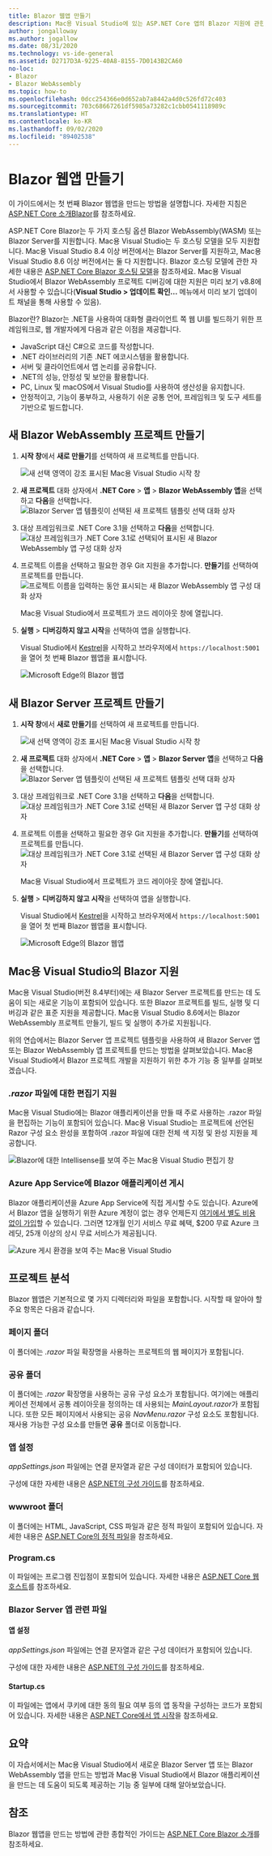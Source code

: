 ```yaml
---
title: Blazor 웹앱 만들기
description: Mac용 Visual Studio에 있는 ASP.NET Core 앱의 Blazor 지원에 관한 정보를 제공합니다.
author: jongalloway
ms.author: jogallow
ms.date: 08/31/2020
ms.technology: vs-ide-general
ms.assetid: D2717D3A-9225-40A8-8155-7D0143B2CA60
no-loc:
- Blazor
- Blazor WebAssembly
ms.topic: how-to
ms.openlocfilehash: 0dcc254366e0d652ab7a8442a4d0c526fd72c403
ms.sourcegitcommit: 703c68667261df5985a73282c1cbb0541118989c
ms.translationtype: HT
ms.contentlocale: ko-KR
ms.lasthandoff: 09/02/2020
ms.locfileid: "89402538"
---
```

# <a name="create-no-locblazor-web-apps"></a>Blazor 웹앱 만들기

이 가이드에서는 첫 번째 Blazor 웹앱을 만드는 방법을 설명합니다. 자세한 지침은 [ASP.NET Core 소개Blazor](/aspnet/core/blazor/index)를 참조하세요.

ASP.NET Core Blazor는 두 가지 호스팅 옵션 Blazor WebAssembly(WASM) 또는 Blazor Server를 지원합니다. Mac용 Visual Studio는 두 호스팅 모델을 모두 지원합니다. Mac용 Visual Studio 8.4 이상 버전에서는 Blazor Server를 지원하고, Mac용 Visual Studio 8.6 이상 버전에서는 둘 다 지원합니다. Blazor 호스팅 모델에 관한 자세한 내용은 [ASP.NET Core Blazor 호스팅 모델](https://docs.microsoft.com/aspnet/core/blazor/hosting-models?view=aspnetcore-3.1)을 참조하세요. Mac용 Visual Studio에서 Blazor WebAssembly 프로젝트 디버깅에 대한 지원은 미리 보기 v8.8에서 사용할 수 있습니다(**Visual Studio > 업데이트 확인...** 메뉴에서 미리 보기 업데이트 채널을 통해 사용할 수 있음).

Blazor란? Blazor는 .NET을 사용하여 대화형 클라이언트 쪽 웹 UI를 빌드하기 위한 프레임워크로, 웹 개발자에게 다음과 같은 이점을 제공합니다.

* JavaScript 대신 C#으로 코드를 작성합니다.
* .NET 라이브러리의 기존 .NET 에코시스템을 활용합니다.
* 서버 및 클라이언트에서 앱 논리를 공유합니다.
* .NET의 성능, 안정성 및 보안을 활용합니다.
* PC, Linux 및 macOS에서 Visual Studio를 사용하여 생산성을 유지합니다.
* 안정적이고, 기능이 풍부하고, 사용하기 쉬운 공통 언어, 프레임워크 및 도구 세트를 기반으로 빌드합니다.

## <a name="create-a-new-no-locblazor-webassembly-project"></a>새 Blazor WebAssembly 프로젝트 만들기
1. **시작 창**에서 **새로 만들기**를 선택하여 새 프로젝트를 만듭니다.

   ![새 선택 영역이 강조 표시된 Mac용 Visual Studio 시작 창](media/blazor-new-project.png)

1. **새 프로젝트** 대화 상자에서 **.NET Core** > **앱** > **Blazor WebAssembly 앱**을 선택하고 **다음**을 선택합니다. ![Blazor Server 앱 템플릿이 선택된 새 프로젝트 템플릿 선택 대화 상자](media/blazor-wasm-project-template.png)

1. 대상 프레임워크로 .NET Core 3.1을 선택하고 **다음**을 선택합니다. 
   ![대상 프레임워크가 .NET Core 3.1로 선택되어 표시된 새 Blazor WebAssembly 앱 구성 대화 상자](media/blazor-wasm-select-target-framework.png)

1. 프로젝트 이름을 선택하고 필요한 경우 Git 지원을 추가합니다. **만들기**를 선택하여 프로젝트를 만듭니다.
    ![프로젝트 이름을 입력하는 동안 표시되는 새 Blazor WebAssembly 앱 구성 대화 상자](media/blazor-wasm-name-project.png)

   Mac용 Visual Studio에서 프로젝트가 코드 레이아웃 창에 열립니다.

1. **실행** > **디버깅하지 않고 시작**을 선택하여 앱을 실행합니다.

   Visual Studio에서 [Kestrel](/aspnet/core/fundamentals/servers/kestrel)을 시작하고 브라우저에서 `https://localhost:5001`을 열어 첫 번째 Blazor 웹앱을 표시합니다.

   ![Microsoft Edge의 Blazor 웹앱](media/blazor-new-app-in-edge.png)

## <a name="creating-a-new-no-locblazor-server-project"></a>새 Blazor Server 프로젝트 만들기

1. **시작 창**에서 **새로 만들기**를 선택하여 새 프로젝트를 만듭니다.

   ![새 선택 영역이 강조 표시된 Mac용 Visual Studio 시작 창](media/blazor-new-project.png)
1. **새 프로젝트** 대화 상자에서 **.NET Core** > **앱** > **Blazor Server 앱**을 선택하고 **다음**을 선택합니다. ![Blazor Server 앱 템플릿이 선택된 새 프로젝트 템플릿 선택 대화 상자](media/blazor-project-template.png)

1. 대상 프레임워크로 .NET Core 3.1을 선택하고 **다음**을 선택합니다. 
   ![대상 프레임워크가 .NET Core 3.1로 선택된 새 Blazor Server 앱 구성 대화 상자](media/blazor-select-target-framework.png)

1. 프로젝트 이름을 선택하고 필요한 경우 Git 지원을 추가합니다. **만들기**를 선택하여 프로젝트를 만듭니다.
   ![대상 프레임워크가 .NET Core 3.1로 선택된 새 Blazor Server 앱 구성 대화 상자](media/blazor-name-project.png)

   Mac용 Visual Studio에서 프로젝트가 코드 레이아웃 창에 열립니다.
1. **실행** > **디버깅하지 않고 시작**을 선택하여 앱을 실행합니다.

   Visual Studio에서 [Kestrel](/aspnet/core/fundamentals/servers/kestrel)을 시작하고 브라우저에서 `https://localhost:5001`을 열어 첫 번째 Blazor 웹앱을 표시합니다.

   ![Microsoft Edge의 Blazor 웹앱](media/blazor-new-app-in-edge.png)

## <a name="no-locblazor-support-in-visual-studio-for-mac"></a>Mac용 Visual Studio의 Blazor 지원

Mac용 Visual Studio(버전 8.4부터)에는 새 Blazor Server 프로젝트를 만드는 데 도움이 되는 새로운 기능이 포함되어 있습니다. 또한 Blazor 프로젝트를 빌드, 실행 및 디버깅과 같은 표준 지원을 제공합니다. Mac용 Visual Studio 8.6에서는 Blazor WebAssembly 프로젝트 만들기, 빌드 및 실행이 추가로 지원됩니다.

위의 연습에서는 Blazor Server 앱 프로젝트 템플릿을 사용하여 새 Blazor Server 앱 또는 Blazor WebAssembly 앱 프로젝트를 만드는 방법을 살펴보았습니다. Mac용 Visual Studio에서 Blazor 프로젝트 개발을 지원하기 위한 추가 기능 중 일부를 살펴보겠습니다.

### <a name="editor-support-for-razor-files"></a>*.razor* 파일에 대한 편집기 지원
Mac용 Visual Studio에는 Blazor 애플리케이션을 만들 때 주로 사용하는 .razor 파일을 편집하는 기능이 포함되어 있습니다. Mac용 Visual Studio는 프로젝트에 선언된 Razor 구성 요소 완성을 포함하여 .razor 파일에 대한 전체 색 지정 및 완성 지원을 제공합니다.

![Blazor에 대한 Intellisense를 보여 주는 Mac용 Visual Studio 편집기 창](media/blazor-intellisense.png)

### <a name="publishing-no-locblazor-applications-to-azure-app-service"></a>Azure App Service에 Blazor 애플리케이션 게시
Blazor 애플리케이션을 Azure App Service에 직접 게시할 수도 있습니다. Azure에서 Blazor 앱을 실행하기 위한 Azure 계정이 없는 경우 언제든지 [여기에서 별도 비용 없이 가입](https://azure.microsoft.com/free)할 수 있습니다. 그러면 12개월 인기 서비스 무료 혜택, $200 무료 Azure 크레딧, 25개 이상의 상시 무료 서비스가 제공됩니다.

![Azure 게시 환경을 보여 주는 Mac용 Visual Studio](media/blazor-azure-publish.png)

## <a name="project-anatomy"></a>프로젝트 분석

Blazor 웹앱은 기본적으로 몇 가지 디렉터리와 파일을 포함합니다. 시작할 때 알아야 할 주요 항목은 다음과 같습니다.

### <a name="pages-folder"></a>페이지 폴더

이 폴더에는 *.razor* 파일 확장명을 사용하는 프로젝트의 웹 페이지가 포함됩니다.

### <a name="shared-folder"></a>공유 폴더

이 폴더에는 *.razor* 확장명을 사용하는 공유 구성 요소가 포함됩니다. 여기에는 애플리케이션 전체에서 공통 레이아웃을 정의하는 데 사용되는 *MainLayout.razor*가 포함됩니다. 또한 모든 페이지에서 사용되는 공유 *NavMenu.razor* 구성 요소도 포함됩니다. 재사용 가능한 구성 요소를 만들면 **공유** 폴더로 이동합니다.

### <a name="app-settings"></a>앱 설정

*appSettings.json* 파일에는 연결 문자열과 같은 구성 데이터가 포함되어 있습니다.

구성에 대한 자세한 내용은 [ASP.NET의 구성 가이드](/aspnet/core/fundamentals/configuration/index)를 참조하세요.

### <a name="wwwroot-folder"></a>wwwroot 폴더

이 폴더에는 HTML, JavaScript, CSS 파일과 같은 정적 파일이 포함되어 있습니다. 자세한 내용은 [ASP.NET Core의 정적 파일](/aspnet/core/fundamentals/static-files)을 참조하세요.

### <a name="programcs"></a>Program.cs

이 파일에는 프로그램 진입점이 포함되어 있습니다. 자세한 내용은 [ASP.NET Core 웹 호스트](/aspnet/core/fundamentals/host/web-host)를 참조하세요.

### <a name="no-locblazor-server-app-specific-files"></a>Blazor Server 앱 관련 파일
#### <a name="app-settings"></a>앱 설정

*appSettings.json* 파일에는 연결 문자열과 같은 구성 데이터가 포함되어 있습니다.

구성에 대한 자세한 내용은 [ASP.NET의 구성 가이드](/aspnet/core/fundamentals/configuration/index)를 참조하세요.

#### <a name="startupcs"></a>Startup.cs

이 파일에는 앱에서 쿠키에 대한 동의 필요 여부 등의 앱 동작을 구성하는 코드가 포함되어 있습니다. 자세한 내용은 [ASP.NET Core에서 앱 시작](/aspnet/core/fundamentals/startup)을 참조하세요.

## <a name="summary"></a>요약
이 자습서에서는 Mac용 Visual Studio에서 새로운 Blazor Server 앱 또는 Blazor WebAssembly 앱을 만드는 방법과 Mac용 Visual Studio에서 Blazor 애플리케이션을 만드는 데 도움이 되도록 제공하는 기능 중 일부에 대해 알아보았습니다.

## <a name="see-also"></a>참조

Blazor 웹앱을 만드는 방법에 관한 종합적인 가이드는 [ASP.NET Core Blazor 소개](/aspnet/core/blazor/index)를 참조하세요.
